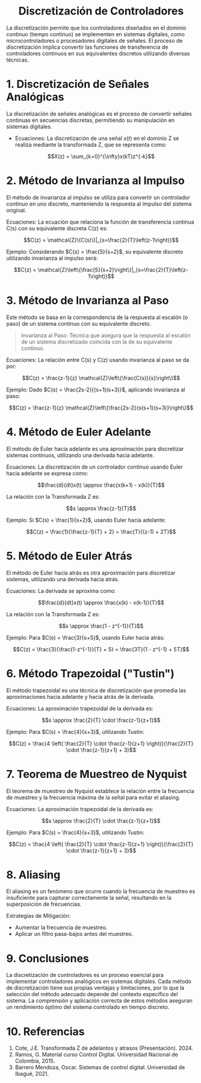 <h1 align="center"> Discretización de Controladores </h1>

La discretización permite que los controladores diseñados en el dominio continuo (tiempo continuo) se implementen en sistemas digitales, como microcontroladores o procesadores digitales de señales. El proceso de discretización implica convertir las funciones de transferencia de controladores continuos en sus equivalentes discretos utilizando diversas técnicas.

# 1. Discretización de Señales Analógicas

La discretización de señales analógicas es el proceso de convertir señales continuas en secuencias discretas, permitiendo su manipulación en sistemas digitales.

- Ecuaciones: La discretización de una señal $x(t)$ en el dominio Z se realiza mediante la transformada Z, que se representa como:

$$X(z) = \sum_{k=0}^{\infty}x(kT)z^{-k}$$


# 2. Método de Invarianza al Impulso

El método de invarianza al impulso se utiliza para convertir un controlador continuo en uno discreto, manteniendo la respuesta al impulso del sistema original.

Ecuaciones: La ecuación que relaciona la función de transferencia continua C(s) con su equivalente discreta C(z) es:

$$C(z) = \mathcal{Z}\{C(s)\}|_{s=\frac{2}{T}\left(z-1\right)}$$

Ejemplo: Considerando $C(s) = \frac{5}{s+2}$, su equivalente discreto utilizando invarianza al impulso será:

$$C(z) = \mathcal{Z}\left\{\frac{5}{s+2}\right\}|_{s=\frac{2}{T}\left(z-1\right)}$$

# 3. Método de Invarianza al Paso

Este método se basa en la correspondencia de la respuesta al escalón (o paso) de un sistema continuo con su equivalente discreto.

>Invarianza al Paso: Técnica que asegura que la respuesta al escalón de un sistema discretizado coincida con la de su equivalente continuo.

Ecuaciones: La relación entre C(s) y C(z) usando invarianza al paso se da por:

$$C(z) = \frac{z-1}{z} \mathcal{Z}\left\{\frac{C(s)}{s}\right\}$$

Ejemplo: Dado $C(s) = \frac{2s-2}{(s+1)(s+3)}$, aplicando invarianza al paso:

$$C(z) = \frac{z-1}{z} \mathcal{Z}\left\{\frac{2s-2}{s(s+1)(s+3)}\right\}$$

# 4. Método de Euler Adelante

El método de Euler hacia adelante es una aproximación para discretizar sistemas continuos, utilizando una derivada hacia adelante.

Ecuaciones: La discretización de un controlador continuo usando Euler hacia adelante se expresa como:

$$\frac{d}{dt}x(t) \approx \frac{x(k+1) - x(k)}{T}$$

La relación con la Transformada Z es:

$$s \approx \frac{z-1}{T}$$

Ejemplo: Si $C(s) = \frac{1}{s+2}$, usando Euler hacia adelante:

$$C(z) = \frac{1}{\frac{z-1}{T} + 2} = \frac{T}{(z-1) + 2T}$$

# 5. Método de Euler Atrás

El método de Euler hacia atrás es otra aproximación para discretizar sistemas, utilizando una derivada hacia atrás.

Ecuaciones: La derivada se aproxima como:

$$\frac{d}{dt}x(t) \approx \frac{x(k) - x(k-1)}{T}$$

La relación con la Transformada Z es:

$$s \approx \frac{1 - z^{-1}}{T}$$

Ejemplo: Para $C(s) = \frac{3}{s+5}$, usando Euler hacia atrás:

$$C(z) = \frac{3}{\frac{1-z^{-1}}{T} + 5} = \frac{3T}{1 - z^{-1} + 5T}$$

# 6. Método Trapezoidal ("Tustin")

El método trapezoidal es una técnica de discretización que promedia las aproximaciones hacia adelante y hacia atrás de la derivada.

Ecuaciones: La aproximación trapezoidal de la derivada es:

$$s \approx \frac{2}{T} \cdot \frac{z-1}{z+1}$$

Ejemplo: Para $C(s) = \frac{4}{s+3}$, utilizando Tustin:

$$C(z) = \frac{4 \left( \frac{2}{T} \cdot \frac{z-1}{z+1} \right)}{\frac{2}{T} \cdot \frac{z-1}{z+1} + 3}$$

# 7. Teorema de Muestreo de Nyquist

El teorema de muestreo de Nyquist establece la relación entre la frecuencia de muestreo y la frecuencia máxima de la señal para evitar el aliasing.

Ecuaciones: La aproximación trapezoidal de la derivada es:

$$s \approx \frac{2}{T} \cdot \frac{z-1}{z+1}$$

Ejemplo: Para $C(s) = \frac{4}{s+3}$, utilizando Tustin:

$$C(z) = \frac{4 \left( \frac{2}{T} \cdot \frac{z-1}{z+1} \right)}{\frac{2}{T} \cdot \frac{z-1}{z+1} + 3}$$

# 8. Aliasing

 El aliasing es un fenómeno que ocurre cuando la frecuencia de muestreo es insuficiente para capturar correctamente la señal, resultando en la superposición de frecuencias.

Estrategias de Mitigación:

- Aumentar la frecuencia de muestreo.
- Aplicar un filtro pasa-bajos antes del muestreo.

# 9. Conclusiones

La discretización de controladores es un proceso esencial para implementar controladores analógicos en sistemas digitales. Cada método de discretización tiene sus propias ventajas y limitaciones, por lo que la selección del método adecuado depende del contexto específico del sistema. La comprensión y aplicación correcta de estos métodos aseguran un rendimiento óptimo del sistema controlado en tiempo discreto.

# 10. Referencias

1. Cote, J.E. Transformada Z de adelantos y atrasos (Presentación). 2024. 
2. Ramos, G. Material curso Control Digital. Universidad Nacional de Colombia, 2015.
3. Barrero Mendoza, Oscar. Sistemas de control digital. Universidad de Ibagué, 2021.

<br>